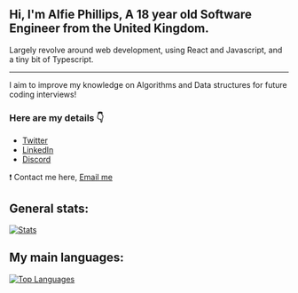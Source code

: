 ## Hi, I'm Alfie Phillips, A 18 year old Software Engineer from the United Kingdom.

Largely revolve around web development, using React and Javascript, and a tiny bit of Typescript. <br />
<hr />

I aim to improve my knowledge on Algorithms and Data structures for future coding interviews!

### Here are my details 👇
* [Twitter](https://twitter.com/alfiephillips)
* [LinkedIn](https://www.linkedin.com/in/alfiephillips/)
* [Discord](https://discord.com/users/469240068591190020)

❗️ Contact me here, [Email me](mailto:mail@alfiephillips)
  
## General stats:
[![Stats](https://github-readme-stats.vercel.app/api?username=alfiephillips&show_icons=true&count_private=true&include_all_commits=true&theme=react)](https://github.com/alfiephillips?tab=repositories)

## My main languages:
[![Top Languages](https://github-readme-stats.vercel.app/api/top-langs/?username=alfiephillips&layout=compact&langs_count=3&theme=react)](https://github.com/alfiephillips?tab=repositories)
